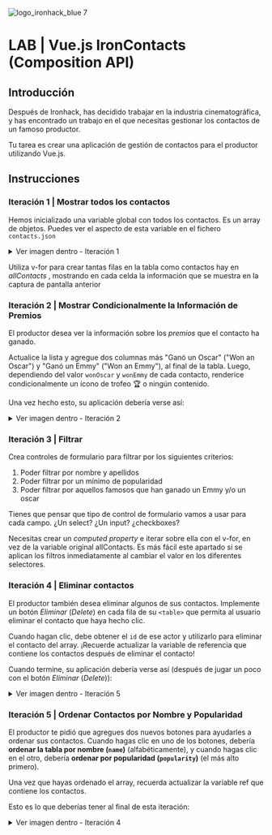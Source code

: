 ![logo_ironhack_blue 7](https://user-images.githubusercontent.com/23629340/40541063-a07a0a8a-601a-11e8-91b5-2f13e4e6b441.png)

# LAB | Vue.js IronContacts (Composition API)

## Introducción

Después de Ironhack, has decidido trabajar en la industria cinematográfica, y has encontrado un trabajo en el que necesitas gestionar los contactos de un famoso productor.

Tu tarea es crear una aplicación de gestión de contactos para el productor utilizando Vue.js.

## Instrucciones

### Iteración 1 | Mostrar todos los contactos

Hemos inicializado una variable global con todos los contactos. Es un array de objetos. Puedes ver el aspecto de esta variable en el fichero `contacts.json`

<details>
  <summary> Ver imagen dentro - Iteración 1</summary>

![Screenshot - Iteration 1](https://education-team-2020.s3.eu-west-1.amazonaws.com/web-dev/labs/lab-react-ironcontacts-1.png)

</details>

Utiliza v-for para crear tantas filas en la tabla como contactos hay en _allContacts_ , mostrando en cada celda la información que se muestra en la captura de pantalla anterior

### Iteración 2 | Mostrar Condicionalmente la Información de Premios

El productor desea ver la información sobre los _premios_ que el contacto ha ganado.

Actualice la lista y agregue dos columnas más "Ganó un Oscar" ("Won an Oscar") y "Ganó un Emmy" ("Won an Emmy"), al final de la tabla. Luego, dependiendo del valor `wonOscar` y `wonEmmy` de cada contacto, renderice condicionalmente un ícono de trofeo :trophy: o ningún contenido.

Una vez hecho esto, su aplicación debería verse así:

<details>

<summary> Ver imagen dentro - Iteración 2</summary>

![Screenshot - Iteration 2](https://education-team-2020.s3.eu-west-1.amazonaws.com/web-dev/labs/lab-react-ironcontacts-2.png)

</details>

### Iteración 3 | Filtrar

Crea controles de formulario para filtrar por los siguientes criterios:

1. Poder filtrar por nombre y apellidos
2. Poder filtrar por un mínimo de popularidad
3. Poder filtrar por aquellos famosos que han ganado un Emmy y/o un oscar

Tienes que pensar que tipo de control de formulario vamos a usar para cada campo. ¿Un select? ¿Un input? ¿checkboxes?

Necesitas crear un _computed property_ e iterar sobre ella con el v-for, en vez de la variable original allContacts. Es más fácil este apartado si se aplican los filtros inmediatamente al cambiar el valor en los diferentes selectores.

### Iteración 4 | Eliminar contactos

El productor también desea eliminar algunos de sus contactos. Implemente un botón _Eliminar_ (_Delete_) en cada fila de su `<table>` que permita al usuario eliminar el contacto que haya hecho clic.

Cuando hagan clic, debe obtener el `id` de ese actor y utilizarlo para eliminar el contacto del array. ¡Recuerde actualizar la variable de referencia que contiene los contactos después de eliminar el contacto!

Cuando termine, su aplicación debería verse así (después de jugar un poco con el botón _Eliminar_ (_Delete_)):

<details>
  <summary> Ver imagen dentro - Iteración 5 </summary>

![Screenshot - Iteration 5](https://education-team-2020.s3.eu-west-1.amazonaws.com/web-dev/labs/lab-react-ironcontacts-5.png)

</details>

### Iteración 5 | Ordenar Contactos por Nombre y Popularidad

El productor te pidió que agregues dos nuevos botones para ayudarles a ordenar sus contactos. Cuando hagas clic en uno de los botones, debería **ordenar la tabla por nombre (`name`)** (alfabéticamente), y cuando hagas clic en el otro, debería **ordenar por popularidad (`popularity`)** (el más alto primero).

Una vez que hayas ordenado el array, recuerda actualizar la variable ref que contiene los contactos.

Esto es lo que deberías tener al final de esta iteración:

<details>
  <summary> Ver imagen dentro - Iteración 4 </summary>

![Screenshot - Iteration 6](https://education-team-2020.s3.eu-west-1.amazonaws.com/web-dev/labs/lab-react-ironcontacts-4.png)

</details>
